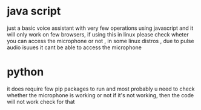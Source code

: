 # java script
just a basic voice assistant with very few operations using javascript and it will only work on few browsers, if using this in linux please check wheter you can access the microphone or not , in some linux distros , due to pulse audio isuues it cant be able to access the microphone

# python
it does require few pip packages to run and most probably u need to check whether the microphone is working or not if it's not working, then the code will not work check for that

